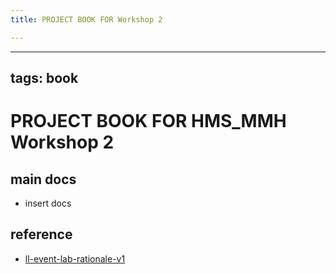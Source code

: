 ```yaml
---
title: PROJECT BOOK FOR Workshop 2

---
```



---
tags: book
---

PROJECT BOOK FOR HMS_MMH Workshop 2
===

main docs
---

- insert docs

reference
---

- [ll-event-lab-rationale-v1](/AunryFEcRm6SG8qAbHAyIw)

